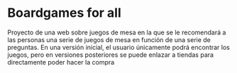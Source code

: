 <h1>Boardgames for all</h1>
<p>Proyecto de una web sobre juegos de mesa en la que se le recomendará a las personas una serie de juegos de mesa en función de una serie de preguntas. En una versión inicial, el usuario únicamente podrá encontrar los juegos, pero en versiones posteriores se puede enlazar a tiendas para directamente poder hacer la compra</p>
